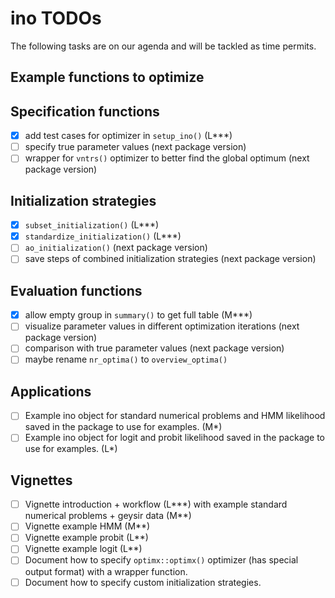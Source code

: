 # ino TODOs

The following tasks are on our agenda and will be tackled as time permits.

## Example functions to optimize

## Specification functions

- [x] add test cases for optimizer in `setup_ino()` (L***)
- [ ] specify true parameter values (next package version)
- [ ] wrapper for `vntrs()` optimizer to better find the global optimum (next package version)
      
## Initialization strategies

- [x] `subset_initialization()` (L***)
- [x] `standardize_initialization()` (L***)
- [ ] `ao_initialization()` (next package version)
- [ ] save steps of combined initialization strategies (next package version)

## Evaluation functions

- [x] allow empty group in `summary()` to get full table (M***)
- [ ] visualize parameter values in different optimization iterations (next package version)
- [ ] comparison with true parameter values (next package version)
- [ ] maybe rename `nr_optima()` to `overview_optima()`

## Applications

- [ ] Example ino object for standard numerical problems and HMM likelihood saved in the package to use for examples. (M*)
- [ ] Example ino object for logit and probit likelihood saved in the package to use for examples. (L*)

## Vignettes

- [ ] Vignette introduction + workflow (L\*\*\*) with example standard numerical problems + geysir data (M**)
- [ ] Vignette example HMM (M**)
- [ ] Vignette example probit (L**)
- [ ] Vignette example logit (L**)
- [ ] Document how to specify `optimx::optimx()` optimizer (has special output format) with a wrapper function.
- [ ] Document how to specify custom initialization strategies.
